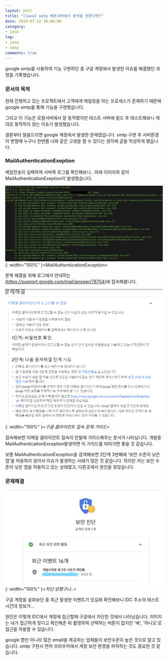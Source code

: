 ```yaml
---
layout: post
title: "[Java] smtp 배포서버에서 동작을 안한다면?"
date: 2019-07-22 10:00:00
category: 
- java
tag: 
- java
- smtp
comments: true
---
```


google smtp를 사용하여 기능 구현하던 중 구글 계정에서 발생한 이슈를 해결했던 과정을 기록했습니다.

### 문서의 목적
현재 진행하고 있는 프로젝트에서 고객에게 메일링을 하는 프로세스가 존재하기 때문에 google smtp를 통해 기능을 구현했습니다. 

그리고 이 기능은 로컬서버에서 잘 동작했지만 테스트 서버에 빌드 후 테스트해보니 제대로 동작하지 않는 이슈가 발생했습니다. 

결론부터 말씀드리면 google 계정에서 발생한 문제였습니다. smtp 구현 후 서버환경이 변할때 누구나 한번쯤 나와 같은 고생을 할 수 있다는 생각에 글을 작성하게 됐습니다.

### MailAuthenticationExeption
메일전송이 실패하여 서버쪽 로그를 확인해보니.. 아래 이미지와 같이 MailAuthenticationExeption이 발생했습니다.

![mailAuthFail](/assets/images/post/mail-authentication-exception.png){: width="100%" }*\<MailAuthenticationException\>*

문제 해결을 위해 로그에서 안내하는 [(https://support.google.com/mail/answer/78754)](https://support.google.com/mail/answer/78754)에 접속해봅니다.

![googleMailAnswer](/assets/images/post/google-mail-answer.png){: width="100%" }*\<구글 클라이언트 접속 문제 가이드\>*

접속해보면 이메일 클라이언트 접속이 안될때 가이드해주는 문서가 나타납니다. 개발중 MailAuthenticationException발생하면 이 가이드를 따라가면 좋을 것 같습니다.

보통 MailAuthenticationException을 검색해보면 2단계 3번째에 '보안 수준이 낮은 앱'을 허용하지 않아서 이슈가 발생하는 사례가 많은 것 같습니다. 하지만 저는 보안 수준이 낮은 앱을 허용하고 있는 상태였고, 다른곳에서 원인을 찾았습니다.

### 문제해결

![authBlock](/assets/images/post/auth-block.png){: width="100%" }*\<차단 당했구나..\>*

구글 계정을 살펴보던 중 최근 발생한 이벤트가 있길래 확인해보니 IDC 주소의 테스트 시간대 정보가... 

원인은 이렇게 IDC에서 계정에 접근할때 구글에서 차단한 것에서 나타났습니다. 이미지는 내가 접근하게 맞다고 확인해준 뒤 촬영하여 선택하는 버튼이 없지만 '예', '아니오'로 접근을 허용할 수 있습니다.

google 뿐만 아니라 많은 email을 제공하는 업체들이 보안수준이 높은 것으로 알고 있습니다. smtp 구현시 먼저 브라우저에서 계정 보안 환경을 파악하는 것도 중요한 것 같습니다.